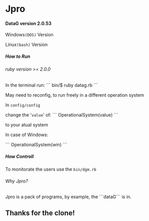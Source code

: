 # Jpro


<h4> DataG version 2.0.53</h4>
<p>Windows<code>(DOS)</code> Version</p>
<p>Linux<code>(bash)</code> Version</p>
<h5>How to Run</h5>
<h6>ruby version >= 2.0.0 </h6>
In the terminal run:  
```
bin/$ ruby datag.rb
```
<p>May need to reconfig, to run freely in a different operation system</p>
<p>In <code>config/config</code> </p>
change the '<code>value</code>' of: 
```
OperationalSystem(value)
```
<p>to your atual system</p>
<p>In case of Windows:</p>
```
OperationalSystem(win)
```

<h5>How Controll</h5>

  To monitorate the users use the <code>bin/dgm.rb</code><br>

<h6> Why Jpro?</h6>
    Jpro is a pack of programs, by example, the ```dataG``` is in.

<h2>Thanks for the clone!</h2>
